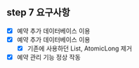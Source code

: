 ## step 7 요구사항
- [x] 예약 추가 데이터베이스 이용
- [x] 예약 추가 데이터베이스 이용
  - [x] 기존에 사용하던 List, AtomicLong 제거
- [x] 예약 관리 기능 정상 작동